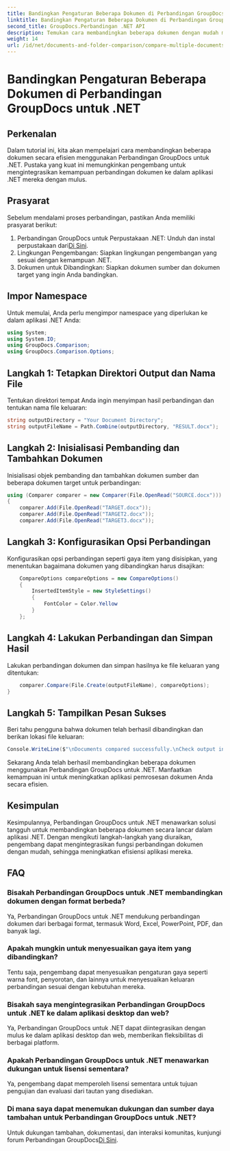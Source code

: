 ```yaml
---
title: Bandingkan Pengaturan Beberapa Dokumen di Perbandingan GroupDocs untuk .NET
linktitle: Bandingkan Pengaturan Beberapa Dokumen di Perbandingan GroupDocs untuk .NET
second_title: GroupDocs.Perbandingan .NET API
description: Temukan cara membandingkan beberapa dokumen dengan mudah menggunakan Perbandingan GroupDocs untuk .NET. Ikuti panduan langkah demi langkah kami untuk pemrosesan dokumen yang lancar.
weight: 14
url: /id/net/documents-and-folder-comparison/compare-multiple-documents-settings-dotnet/
---
```


# Bandingkan Pengaturan Beberapa Dokumen di Perbandingan GroupDocs untuk .NET

## Perkenalan
Dalam tutorial ini, kita akan mempelajari cara membandingkan beberapa dokumen secara efisien menggunakan Perbandingan GroupDocs untuk .NET. Pustaka yang kuat ini memungkinkan pengembang untuk mengintegrasikan kemampuan perbandingan dokumen ke dalam aplikasi .NET mereka dengan mulus.
## Prasyarat
Sebelum mendalami proses perbandingan, pastikan Anda memiliki prasyarat berikut:
1.  Perbandingan GroupDocs untuk Perpustakaan .NET: Unduh dan instal perpustakaan dari[Di Sini](https://releases.groupdocs.com/comparison/net/).
2. Lingkungan Pengembangan: Siapkan lingkungan pengembangan yang sesuai dengan kemampuan .NET.
3. Dokumen untuk Dibandingkan: Siapkan dokumen sumber dan dokumen target yang ingin Anda bandingkan.

## Impor Namespace
Untuk memulai, Anda perlu mengimpor namespace yang diperlukan ke dalam aplikasi .NET Anda:
```csharp
using System;
using System.IO;
using GroupDocs.Comparison;
using GroupDocs.Comparison.Options;
```
## Langkah 1: Tetapkan Direktori Output dan Nama File
Tentukan direktori tempat Anda ingin menyimpan hasil perbandingan dan tentukan nama file keluaran:
```csharp
string outputDirectory = "Your Document Directory";
string outputFileName = Path.Combine(outputDirectory, "RESULT.docx");
```
## Langkah 2: Inisialisasi Pembanding dan Tambahkan Dokumen
Inisialisasi objek pembanding dan tambahkan dokumen sumber dan beberapa dokumen target untuk perbandingan:
```csharp
using (Comparer comparer = new Comparer(File.OpenRead("SOURCE.docx")))
{
    comparer.Add(File.OpenRead("TARGET.docx"));
    comparer.Add(File.OpenRead("TARGET2.docx"));
    comparer.Add(File.OpenRead("TARGET3.docx"));
```
## Langkah 3: Konfigurasikan Opsi Perbandingan
Konfigurasikan opsi perbandingan seperti gaya item yang disisipkan, yang menentukan bagaimana dokumen yang dibandingkan harus disajikan:
```csharp
    CompareOptions compareOptions = new CompareOptions()
    {
        InsertedItemStyle = new StyleSettings()
        {
            FontColor = Color.Yellow
        }
    };
```
## Langkah 4: Lakukan Perbandingan dan Simpan Hasil
Lakukan perbandingan dokumen dan simpan hasilnya ke file keluaran yang ditentukan:
```csharp
    comparer.Compare(File.Create(outputFileName), compareOptions);
}
```
## Langkah 5: Tampilkan Pesan Sukses
Beri tahu pengguna bahwa dokumen telah berhasil dibandingkan dan berikan lokasi file keluaran:
```csharp
Console.WriteLine($"\nDocuments compared successfully.\nCheck output in {outputDirectory}.");
```
Sekarang Anda telah berhasil membandingkan beberapa dokumen menggunakan Perbandingan GroupDocs untuk .NET. Manfaatkan kemampuan ini untuk meningkatkan aplikasi pemrosesan dokumen Anda secara efisien.

## Kesimpulan
Kesimpulannya, Perbandingan GroupDocs untuk .NET menawarkan solusi tangguh untuk membandingkan beberapa dokumen secara lancar dalam aplikasi .NET. Dengan mengikuti langkah-langkah yang diuraikan, pengembang dapat mengintegrasikan fungsi perbandingan dokumen dengan mudah, sehingga meningkatkan efisiensi aplikasi mereka.
## FAQ
### Bisakah Perbandingan GroupDocs untuk .NET membandingkan dokumen dengan format berbeda?
Ya, Perbandingan GroupDocs untuk .NET mendukung perbandingan dokumen dari berbagai format, termasuk Word, Excel, PowerPoint, PDF, dan banyak lagi.
### Apakah mungkin untuk menyesuaikan gaya item yang dibandingkan?
Tentu saja, pengembang dapat menyesuaikan pengaturan gaya seperti warna font, penyorotan, dan lainnya untuk menyesuaikan keluaran perbandingan sesuai dengan kebutuhan mereka.
### Bisakah saya mengintegrasikan Perbandingan GroupDocs untuk .NET ke dalam aplikasi desktop dan web?
Ya, Perbandingan GroupDocs untuk .NET dapat diintegrasikan dengan mulus ke dalam aplikasi desktop dan web, memberikan fleksibilitas di berbagai platform.
### Apakah Perbandingan GroupDocs untuk .NET menawarkan dukungan untuk lisensi sementara?
Ya, pengembang dapat memperoleh lisensi sementara untuk tujuan pengujian dan evaluasi dari tautan yang disediakan.
### Di mana saya dapat menemukan dukungan dan sumber daya tambahan untuk Perbandingan GroupDocs untuk .NET?
 Untuk dukungan tambahan, dokumentasi, dan interaksi komunitas, kunjungi forum Perbandingan GroupDocs[Di Sini](https://forum.groupdocs.com/c/comparison/12).